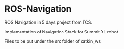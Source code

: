 # ROS-Navigation
ROS Navigation in 5 days project from TCS.

Implementation of Navigation Stack for Summit XL robot.

Files to be put under the src folder of catkin_ws
